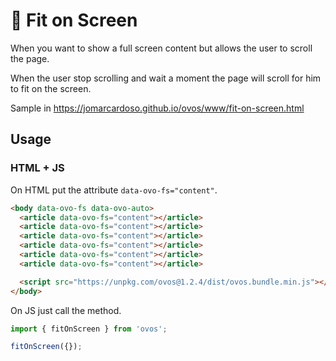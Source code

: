 # 🥚 Fit on Screen

When you want to show a full screen content but allows the user to scroll the page.

When the user stop scrolling and wait a moment the page will scroll for him to fit on the screen.

Sample in https://jomarcardoso.github.io/ovos/www/fit-on-screen.html

## Usage

### HTML + JS

On HTML put the attribute `data-ovo-fs="content"`.

```html
<body data-ovo-fs data-ovo-auto>
  <article data-ovo-fs="content"></article>
  <article data-ovo-fs="content"></article>
  <article data-ovo-fs="content"></article>
  <article data-ovo-fs="content"></article>
  <article data-ovo-fs="content"></article>
  <article data-ovo-fs="content"></article>

  <script src="https://unpkg.com/ovos@1.2.4/dist/ovos.bundle.min.js"></script>
</body>
```

On JS just call the method.

```js
import { fitOnScreen } from 'ovos';

fitOnScreen({});
```

